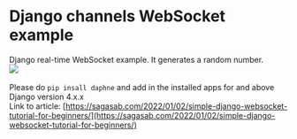 # Django channels WebSocket example

Django real-time WebSocket example. It generates a random number.
\
![](https://sagasab.com/wp-content/uploads/2022/01/websocket-example-demo.gif)
\
\
Please do `pip insall daphne` and add in the installed apps for and above Django version 4.x.x
<br/>
Link to article: [https://sagasab.com/2022/01/02/simple-django-websocket-tutorial-for-beginners/](https://sagasab.com/2022/01/02/simple-django-websocket-tutorial-for-beginners/)
